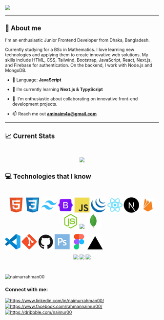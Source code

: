 <a href="https://www.linkedin.com/in/naimurrahman00">
<img src="https://i.ibb.co/ZTCVMgP/Frontend-Developer-1.png" />
</a>
<hr/>

## :eyes: About me

<p>I'm an enthusiastic Junior Frontend Developer from Dhaka, Bangladesh.</p>
<p>Currently studying for a BSc in Mathematics. I love learning new technologies and applying them to create innovative web solutions. My skills include HTML, CSS, Tailwind, Bootstrap, JavaScript, React, Next.js, and Firebase for authentication. On the backend, I work with Node.js and MongoDB.</p>

- 🌟 Language: **JavaScript**

- 🌱 I’m currently learning **Next.js & TypyScript**

- 🤝  I'm enthusiastic about collaborating on innovative front-end development projects.

- 📫 Reach me out **aminaim4u@gmail.com**

<hr/>

## :chart_with_upwards_trend: Current Stats

<br />
<p align="center">
  <img width="60%" src="https://github-readme-streak-stats.herokuapp.com?user=NaimurRahman00&theme=gotham&hide_border=false&background=0D1117&stroke=0D1117&fire=#3FDA26&sideLabels=#3FDA26&currStreakNum=FF1CF7&ring=FF1CF7&currStreakLabel=FF1CF7&sideNums=00F0FF" />
</p>


## :computer: Technologies that I know

<br>
<p align="center">
<img src="https://github.com/NaimurRahman00/NaimurRahman00/blob/main/github_icons/HTML5.png" width="50" />
<img src="https://github.com/NaimurRahman00/NaimurRahman00/blob/main/github_icons/CSS3.png" width="50" />
<img src="https://github.com/NaimurRahman00/NaimurRahman00/blob/main/github_icons/Tailwind CSS.png" width="50" />
<img src="https://github.com/NaimurRahman00/NaimurRahman00/blob/main/github_icons/Bootstrap.png" width="50" />
<img src="https://github.com/NaimurRahman00/NaimurRahman00/blob/main/github_icons/JavaScript.png" width="50" />
<img src="https://github.com/NaimurRahman00/NaimurRahman00/blob/main/github_icons/jQuery.png" width="50" />
<img src="https://github.com/NaimurRahman00/NaimurRahman00/blob/main/github_icons/React.png" width="50" />
<img src="https://github.com/NaimurRahman00/NaimurRahman00/blob/main/github_icons/Next.js.png" width="50" />
<img src="https://github.com/NaimurRahman00/NaimurRahman00/blob/main/github_icons/Firebase.png" width="50" />
<img src="https://github.com/NaimurRahman00/NaimurRahman00/blob/main/github_icons/Node.js.png" width="50" />
<img src="https://github.com/NaimurRahman00/NaimurRahman00/blob/main/github_icons/Express.js.png" width="50" />
<img src="https://github.com/NaimurRahman00/NaimurRahman00/blob/main/github_icons/MongoDB.png" width="50" />

</p>
<img src="https://github.com/NaimurRahman00/NaimurRahman00/blob/main/github_icons/Visual Studio Code (VS Code).png" width="50" />
<img src="https://github.com/NaimurRahman00/NaimurRahman00/blob/main/github_icons/Git.png" width="50" />
<img src="https://github.com/NaimurRahman00/NaimurRahman00/blob/main/github_icons/GitHub.png" width="50" />
<img src="https://github.com/NaimurRahman00/NaimurRahman00/blob/main/github_icons/Adobe Photoshop.png" width="50" />
<img src="https://github.com/NaimurRahman00/NaimurRahman00/blob/main/github_icons/Figma.png" width="50" />
<img src="https://github.com/NaimurRahman00/NaimurRahman00/blob/main/github_icons/Vercel.png" width="50" />
<p align="center">

</p>
<p align="center">
<img src="https://github.com/mir-hussain/mir-hussain/blob/main/images/icons/node.png"/>
<img src="https://github.com/mir-hussain/mir-hussain/blob/main/images/icons/express.png"/>
<img src="https://github.com/mir-hussain/mir-hussain/blob/main/images/icons/mongo.png"/>
</p><br/>







<p align="left"> <img src="https://komarev.com/ghpvc/?username=naimurrahman00&label=Profile%20views&color=0e75b6&style=flat" alt="naimurrahman00" /> </p>

<h3 align="left">Connect with me:</h3>
<p align="left">
<a href="https://linkedin.com/in/https://www.linkedin.com/in/naimurrahman00/" target="blank"><img align="center" src="https://raw.githubusercontent.com/rahuldkjain/github-profile-readme-generator/master/src/images/icons/Social/linked-in-alt.svg" alt="https://www.linkedin.com/in/naimurrahman00/" height="30" width="40" /></a>
<a href="https://fb.com/https://www.facebook.com/rahmannaimur00/" target="blank"><img align="center" src="https://raw.githubusercontent.com/rahuldkjain/github-profile-readme-generator/master/src/images/icons/Social/facebook.svg" alt="https://www.facebook.com/rahmannaimur00/" height="30" width="40" /></a>
<a href="https://dribbble.com/https://dribbble.com/naimur00" target="blank"><img align="center" src="https://raw.githubusercontent.com/rahuldkjain/github-profile-readme-generator/master/src/images/icons/Social/dribbble.svg" alt="https://dribbble.com/naimur00" height="30" width="40" /></a>
</p>



